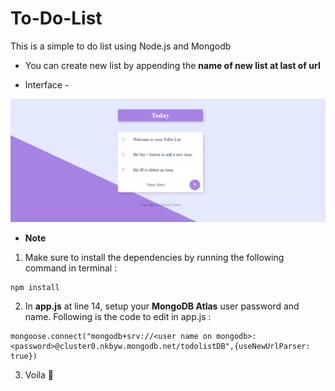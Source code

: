 # To-Do-List


This is a simple to do list using Node.js and Mongodb 


- You can create new list by appending the **name of new list at last of url**


- Interface - 

![todolist](image.png)


- **Note** 

1. Make sure to install the dependencies by running the following command in terminal : 

```
npm install
```

2. In **app.js** at line 14, setup your **MongoDB Atlas** user password and name. Following is the code to edit in app.js :

```
mongoose.connect("mongodb+srv://<user name on mongodb>:<password>@cluster0.nkbyw.mongodb.net/todolistDB",{useNewUrlParser: true})
```

3. Voila 🥳



